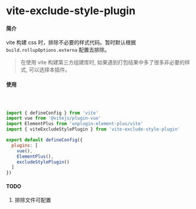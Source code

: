 # vite-exclude-style-plugin
#### 简介
vite 构建 css 时，排除不必要的样式代码。暂时默认根据 `build.rollupOptions.externa` 配置去排除。

> 在使用 vite 构建第三方组建库时, 如果遇到打包结果中多了很多非必要的样式, 可以选择本插件。

#### 使用
```javascript



import { defineConfig } from 'vite'
import vue from '@vitejs/plugin-vue'
import ElementPlus from 'unplugin-element-plus/vite'
import { viteExcludeStylePlugin } from 'vite-exclude-style-plugin'

export default defineConfig({
  plugins: [
    vue(),
    ElementPlus(),
    excludeStylePlugin()  
  ]
})
```

#### TODO
1. 排除文件可配置